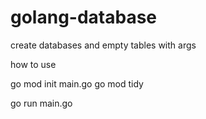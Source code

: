 # golang-database
create databases and empty tables with args


how to use

go mod init main.go
go mod tidy

go run main.go <databasename> <table>
